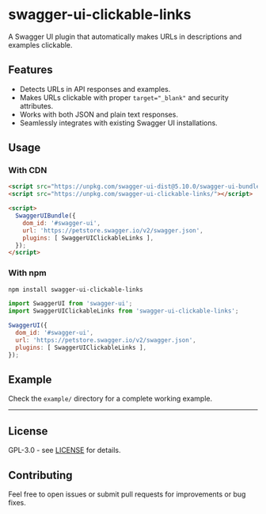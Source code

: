 # swagger-ui-clickable-links

A Swagger UI plugin that automatically makes URLs in descriptions and examples clickable.

## Features

- Detects URLs in API responses and examples.
- Makes URLs clickable with proper `target="_blank"` and security attributes.
- Works with both JSON and plain text responses.
- Seamlessly integrates with existing Swagger UI installations.

## Usage

### With CDN

```html
<script src="https://unpkg.com/swagger-ui-dist@5.10.0/swagger-ui-bundle.js"></script>
<script src="https://unpkg.com/swagger-ui-clickable-links/"></script>

<script>
  SwaggerUIBundle({
    dom_id: '#swagger-ui',
    url: 'https://petstore.swagger.io/v2/swagger.json',
    plugins: [ SwaggerUIClickableLinks ],
  });
</script>
```

### With npm

```bash
npm install swagger-ui-clickable-links
```

```javascript
import SwaggerUI from 'swagger-ui';
import SwaggerUIClickableLinks from 'swagger-ui-clickable-links';

SwaggerUI({
  dom_id: '#swagger-ui',
  url: 'https://petstore.swagger.io/v2/swagger.json',
  plugins: [ SwaggerUIClickableLinks ],
});
```

## Example

Check the `example/` directory for a complete working example.

---

## License

GPL-3.0 - see [LICENSE](LICENSE) for details.

## Contributing

Feel free to open issues or submit pull requests for improvements or bug fixes.
